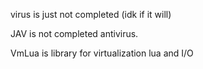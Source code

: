 virus is just not completed (idk if it will)

JAV is not completed antivirus.

VmLua is library for virtualization lua and I/O
